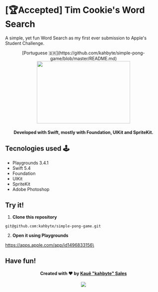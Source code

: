 # [🏆Accepted] Tim Cookie's Word Search

A simple, yet fun Word Search as my first ever submission to Apple's Student Challenge. 

<div align = "center">
[Portuguese 🇧🇷](https://github.com/kahbyte/simple-pong-game/blob/master/README.md)

<img src="https://i.pinimg.com/originals/68/d0/9b/68d09b3c223fc141f82e3697c689ad2b.png" width="300" height="200" />

<h4>Developed with Swift, mostly with Foundation, UIKit and SpriteKit.</h4>
</div>

## Tecnologies used 🕹

* Playgrounds 3.4.1
* Swift 5.4
* Foundation
* UIKit
* SpriteKit
* Adobe Photoshop

## Try it! 
1. **Clone this repository**

```shell
git@github.com:kahbyte/simple-pong-game.git
```

2. **Open it using Playgrounds**

https://apps.apple.com/app/id1496833156\

## Have fun!
<h4 align="center">
    Created with ❤️ by <a href="https://www.linkedin.com/in/kahbyte/"> Kauê "kahbyte" Sales </a>
</h4>

<div align = "center">
<img src="https://i.pinimg.com/originals/67/25/13/672513b759433b125597e0ea7528e1d4.png"/>
</div>
